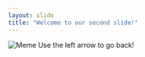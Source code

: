 ```yaml
---
layout: slide
title: "Welcome to our second slide!"
---
```

![Meme](https://i.pinimg.com/474x/f3/ef/0d/f3ef0d12591c36c7e9d87cf5525b34a5.jpg)
Use the left arrow to go back!
